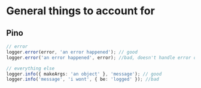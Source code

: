 # General things to account for

## Pino

```ts
// error
logger.error(error, 'an error happened'); // good
logger.error('an error happened', error); //bad, doesn't handle error object right

// everything else
logger.info({ makeArgs: 'an object' }, 'message'); // good
logger.info('message', 'i wont', { be: 'logged' }); //bad
```
